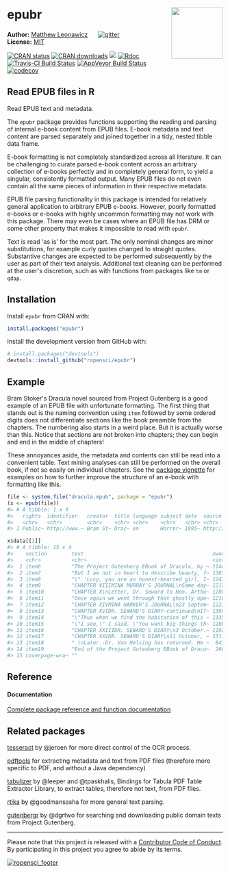 
<!-- README.md is generated from README.Rmd. Please edit that file -->
epubr <img src="https://github.com/ropensci/epubr/blob/master/data-raw/epubr.png?raw=true" style="margin-left:10px;margin-bottom:5px;" width="120" align="right">
=================================================================================================================================================================

**Author:** [Matthew Leonawicz](https://leonawicz.github.io/blog/) <a href="https://orcid.org/0000-0001-9452-2771" target="orcid.widget"> <image class="orcid" src="https://members.orcid.org/sites/default/files/vector_iD_icon.svg" height="16"></a> [![gitter](https://img.shields.io/badge/GITTER-join%20chat-green.svg)](https://gitter.im/leonawicz/epubr) <br/> **License:** [MIT](https://opensource.org/licenses/MIT)<br/>

[![CRAN status](http://www.r-pkg.org/badges/version/epubr)](https://cran.r-project.org/package=epubr) [![CRAN downloads](http://cranlogs.r-pkg.org/badges/grand-total/epubr)](https://cran.r-project.org/package=epubr) [![](https://badges.ropensci.org/222_status.svg)](https://github.com/ropensci/onboarding/issues/222) [![Rdoc](http://www.rdocumentation.org/badges/version/epubr)](http://www.rdocumentation.org/packages/epubr) <br/> [![Travis-CI Build Status](https://travis-ci.org/ropensci/epubr.svg?branch=master)](https://travis-ci.org/ropensci/epubr) [![AppVeyor Build Status](https://ci.appveyor.com/api/projects/status/github/leonawicz/epubr?branch=master&svg=true)](https://ci.appveyor.com/project/leonawicz/epubr) [![codecov](https://codecov.io/gh/ropensci/epubr/branch/master/graph/badge.svg)](https://codecov.io/gh/ropensci/epubr)

Read EPUB files in R
--------------------

Read EPUB text and metadata.

The `epubr` package provides functions supporting the reading and parsing of internal e-book content from EPUB files. E-book metadata and text content are parsed separately and joined together in a tidy, nested tibble data frame.

E-book formatting is not completely standardized across all literature. It can be challenging to curate parsed e-book content across an arbitrary collection of e-books perfectly and in completely general form, to yield a singular, consistently formatted output. Many EPUB files do not even contain all the same pieces of information in their respective metadata.

EPUB file parsing functionality in this package is intended for relatively general application to arbitrary EPUB e-books. However, poorly formatted e-books or e-books with highly uncommon formatting may not work with this package. There may even be cases where an EPUB file has DRM or some other property that makes it impossible to read with `epubr`.

Text is read 'as is' for the most part. The only nominal changes are minor substitutions, for example curly quotes changed to straight quotes. Substantive changes are expected to be performed subsequently by the user as part of their text analysis. Additional text cleaning can be performed at the user's discretion, such as with functions from packages like `tm` or `qdap`.

Installation
------------

Install `epubr` from CRAN with:

``` r
install.packages("epubr")
```

Install the development version from GitHub with:

``` r
# install.packages("devtools")
devtools::install_github("ropensci/epubr")
```

Example
-------

Bram Stoker's Dracula novel sourced from Project Gutenberg is a good example of an EPUB file with unfortunate formatting. The first thing that stands out is the naming convention using `item` followed by some ordered digits does not differentiate sections like the book preamble from the chapters. The numbering also starts in a weird place. But it is actually worse than this. Notice that sections are not broken into chapters; they can begin and end in the middle of chapters!

These annoyances aside, the metadata and contents can still be read into a convenient table. Text mining analyses can still be performed on the overall book, if not so easily on individual chapters. See the [package vignette](https://ropensci.github.io/epubr/articles/epubr.html) for examples on how to further improve the structure of an e-book with formatting like this.

``` r
file <- system.file("dracula.epub", package = "epubr")
(x <- epub(file))
#> # A tibble: 1 x 9
#>   rights  identifier   creator  title language subject date  source   data 
#>   <chr>   <chr>        <chr>    <chr> <chr>    <chr>   <chr> <chr>    <lis>
#> 1 Public~ http://www.~ Bram St~ Drac~ en       Horror~ 1995~ http://~ <tib~

x$data[[1]]
#> # A tibble: 15 x 4
#>    section        text                                          nword nchar
#>    <chr>          <chr>                                         <int> <int>
#>  1 item6          "The Project Gutenberg EBook of Dracula, by ~ 11446 60972
#>  2 item7          "But I am not in heart to describe beauty, f~ 13879 71798
#>  3 item8          "\" 'Lucy, you are an honest-hearted girl, I~ 12474 65522
#>  4 item9          "CHAPTER VIIIMINA MURRAY'S JOURNAL\nSame day~ 12177 62724
#>  5 item10         "CHAPTER X\nLetter, Dr. Seward to Hon. Arthu~ 12806 66678
#>  6 item11         "Once again we went through that ghastly ope~ 12103 62949
#>  7 item12         "CHAPTER XIVMINA HARKER'S JOURNAL\n23 Septem~ 12214 62234
#>  8 item13         "CHAPTER XVIDR. SEWARD'S DIARY-continued\nIT~ 13990 72903
#>  9 item14         "\"Thus when we find the habitation of this ~ 13356 69779
#> 10 item15         "\"I see,\" I said. \"You want big things th~ 12866 66921
#> 11 item16         "CHAPTER XXIIIDR. SEWARD'S DIARY\n3 October.~ 11928 61550
#> 12 item17         "CHAPTER XXVDR. SEWARD'S DIARY\n11 October, ~ 13119 68564
#> 13 item18         " \nLater.-Dr. Van Helsing has returned. He ~  8435 43464
#> 14 item19         "End of the Project Gutenberg EBook of Dracu~  2665 18541
#> 15 coverpage-wra~ ""                                                0     0
```

Reference
---------

#### Documentation

[Complete package reference and function documentation](https://ropensci.github.io/epubr/)

Related packages
----------------

[tesseract](https://github.com/ropensci/tesseract) by @jeroen for more direct control of the OCR process.

[pdftools](https://github.com/ropensci/pdftools) for extracting metadata and text from PDF files (therefore more specific to PDF, and without a Java dependency)

[tabulizer](https://github.com/ropensci/tabulizer) by @leeper and @tpaskhalis, Bindings for Tabula PDF Table Extractor Library, to extract tables, therefore not text, from PDF files.

[rtika](https://github.com/ropensci/rtika) by @goodmansasha for more general text parsing.

[gutenbergr](https://github.com/ropenscilabs/gutenbergr) by @dgrtwo for searching and downloading public domain texts from Project Gutenberg.

------------------------------------------------------------------------

Please note that this project is released with a [Contributor Code of Conduct](CODE_OF_CONDUCT.md). By participating in this project you agree to abide by its terms.

[![ropensci\_footer](https://ropensci.org/public_images/ropensci_footer.png)](https://ropensci.org)
